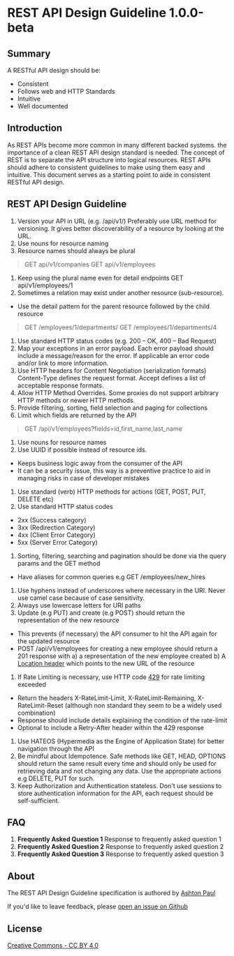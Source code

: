 # REST API Design Guideline 1.0.0-beta

## Summary
A RESTful API design should be:
- Consistent
- Follows web and HTTP Standards
- Intuitive
- Well documented

## Introduction
As REST APIs become more common in many different backed systems.  the importance of a clean REST API design standard is needed. The concept of REST is to separate the API structure into logical resources. REST APIs should adhere to consistent guidelines to make using them easy and intuitive. This document serves as a starting point to aide in consistent RESTful API design.

## REST API Design Guideline 

1. Version your API in URL (e.g. /api/v1/) Preferably use URL method for versioning. It gives better discoverability of a resource by looking at the URL.
1. Use nouns for resource naming
1.  Resource names should always be plural
> GET api/v1/companies
> GET api/v1/employees
1. Keep using the plural name even for detail endpoints
  GET api/v1/employees/1
1. Sometimes a relation may exist under another resource (sub-resource). 
 - Use the detail pattern for the parent resource followed by the child resource
> GET /employees/1/departments/
> GET /employees/1/departments/4  
1. Use standard HTTP status codes (e.g. 200 – OK, 400 – Bad Request)
1. Map your exceptions in an error payload. Each error payload should include a message/reason for the error. If applicable an error code and/or link to more information.
1. Use HTTP headers for Content Negotiation (serialization formats)
Content-Type defines the request format.
Accept defines a list of acceptable response formats.
1. Allow HTTP Method Overrides. Some proxies do not support arbitrary HTTP methods or newer HTTP methods.
1. Provide filtering, sorting, field selection and paging for collections
1. Limit which fields are returned by the API
> GET /api/v1/employees?fields=id,first_name,last_name
1. Use nouns for resource names
1. Use UUID if possible instead of resource ids.
- Keeps business logic away from the consumer of the API
- It can be a security issue, this way is a preventive practice to aid in managing risks in case of developer mistakes 
1. Use standard (verb) HTTP methods for actions (GET, POST, PUT, DELETE etc)
1. Use standard HTTP status codes 
- 2xx (Success category)
- 3xx (Redirection Category)
- 4xx (Client Error Category)
- 5xx (Server Error Category)
1. Sorting, filtering, searching and pagination should be done via the query params and the GET method
- Have aliases for common queries e.g GET /employees/new_hires
1. Use hyphens instead of underscores where necessary in the URI. Never use camel case because of case sensitivity.
1. Always use lowercase letters for URI paths
1. Update (e.g PUT) and create (e.g POST) should return the representation of the new resource
- This prevents (if necessary) the API consumer to hit the API again for the updated resource
- POST /api/v1/employees for creating a new employee should return a 201 response with
  a) a representation of the new employee created
  b) A [Location header](https://www.w3.org/Protocols/rfc2616/rfc2616-sec14.html#sec14.30) which points to the new URL of the resource
1. If Rate Limiting is necessary, use HTTP code [429](https://tools.ietf.org/html/rfc6585#section-4) for rate limiting exceeded
- Return the headers X-RateLimit-Limit, X-RateLimit-Remaining, X-RateLimit-Reset (although non standard they seem to be a widely used combination)
- Response should include details explaining the condition of the rate-limit
- Optional to include a Retry-After header within the 429 response
1. Use HATEOS (Hypermedia as the Engine of Application State) for better navigation through the API
1. Be mindful about Idempotence. Safe methods like GET, HEAD, OPTIONS should return the same result every time and should only be used for retrieving data and not changing any data. Use the appropriate actions e.g DELETE, PUT for such.
1. Keep Authorization and Authentication stateless. Don't use sessions to store authentication information for the API, each request should be self-sufficient.

## FAQ
1. **Frequently Asked Question 1** 
 Response to frequently asked question 1
1. **Frequently Asked Question 2**
Response to frequently asked question 2
1. **Frequently Asked Question 3**
Response to frequently asked question 3

## About
The REST API Design Guideline specification is authored by [Ashton Paul](https://ashtonpaul.com)

If you'd like to leave feedback, please [open an issue on Github](https://github.com/jusdev)

## License
[Creative Commons - CC BY 4.0](https://creativecommons.org/licenses/by/4.0/)
